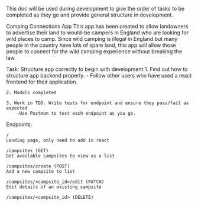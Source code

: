 This doc will be used during development to give the order of tasks to be completed as they go and provide general structure in development.

Camping Connections App
This app has been created to allow landowners to advertise their land to would-be campers in England who are looking for wild places to camp. Since wild camping is illegal in England but many people in the country have lots of spare land, this app will allow those people to connect for the wild camping experience without breaking the law. 

Task: Structure app correctly to begin with development
    1. Find out how to structure app backend properly.
        - Follow other users who have used a react frontend for their application.

    2. Models completed

    3. Work in TDD. Write tests for endpoint and ensure they pass/fail as expected
        -Use Postman to test each endpoint as you go.


Endpoints:

    /
    Landing page, only need to add in react

    /campsites (GET)
    Get available campsites to view as a list

    /campsites/create (POST)
    Add a new campsite to list

    /campsites/<campsite_id>/edit (PATCH)
    Edit details of an existing campsite

    /campsites/<campsite_id> (DELETE)

    
